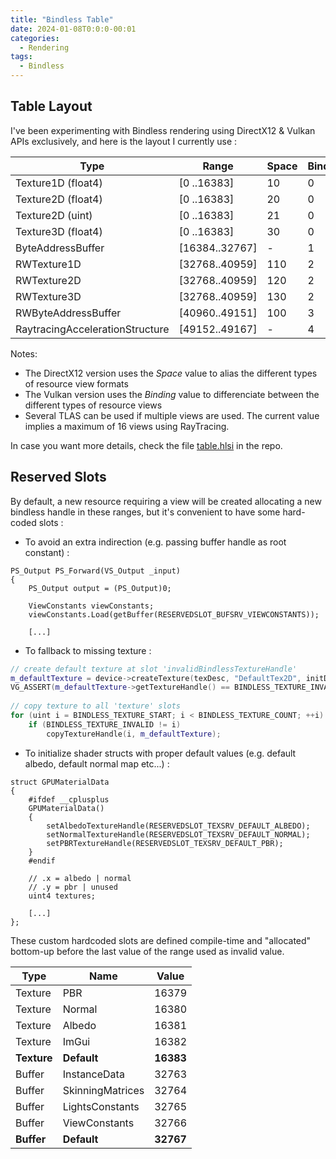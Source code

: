 ```yaml
---
title: "Bindless Table"
date: 2024-01-08T0:0:0-00:01
categories:
  - Rendering
tags:
  - Bindless
---
```


## Table Layout

I've been experimenting with Bindless rendering using DirectX12 & Vulkan APIs exclusively, and here is the layout I currently use :

| Type                            | Range          | Space | Binding
| ------------------------------- | -------------- | ----- | --------
| Texture1D (float4)              | [0    ..16383] | 10    | 0  
| Texture2D (float4)              | [0    ..16383] | 20    | 0  
| Texture2D (uint)                | [0    ..16383] | 21    | 0  
| Texture3D (float4)              | [0    ..16383] | 30    | 0  
| ByteAddressBuffer               | [16384..32767] | -     | 1  
| RWTexture1D                     | [32768..40959] | 110   | 2  
| RWTexture2D                     | [32768..40959] | 120   | 2  
| RWTexture3D                     | [32768..40959] | 130   | 2  
| RWByteAddressBuffer             | [40960..49151] | 100   | 3  
| RaytracingAccelerationStructure | [49152..49167] | -     | 4  

Notes:
- The DirectX12 version uses the *Space* value to alias the different types of resource view formats 
- The Vulkan version uses the *Binding* value to differenciate between the different types of resource views
- Several TLAS can be used if multiple views are used. The current value implies a maximum of 16 views using RayTracing.

In case you want more details, check the file [table.hlsi](https://github.com/vimontgames/vgframework/blob/master/data/Shaders/system/table.hlsli) in the repo.

## Reserved Slots

By default, a new resource requiring a view will be created allocating a new bindless handle in these ranges, but it's convenient to have some hard-coded slots :

- To avoid an extra indirection (e.g. passing buffer handle as root constant) :
```hlsl
PS_Output PS_Forward(VS_Output _input)
{
    PS_Output output = (PS_Output)0;
    
    ViewConstants viewConstants;
    viewConstants.Load(getBuffer(RESERVEDSLOT_BUFSRV_VIEWCONSTANTS));

    [...]
```

- To fallback to missing texture :
```c++
// create default texture at slot 'invalidBindlessTextureHandle'
m_defaultTexture = device->createTexture(texDesc, "DefaultTex2D", initData, ReservedSlot(BINDLESS_TEXTURE_INVALID));
VG_ASSERT(m_defaultTexture->getTextureHandle() == BINDLESS_TEXTURE_INVALID);
        
// copy texture to all 'texture' slots
for (uint i = BINDLESS_TEXTURE_START; i < BINDLESS_TEXTURE_COUNT; ++i)
    if (BINDLESS_TEXTURE_INVALID != i)
        copyTextureHandle(i, m_defaultTexture);
```

- To initialize shader structs with proper default values (e.g. default albedo, default normal map etc...) :

```hlsl
struct GPUMaterialData
{
    #ifdef __cplusplus
    GPUMaterialData()
    {
        setAlbedoTextureHandle(RESERVEDSLOT_TEXSRV_DEFAULT_ALBEDO);
        setNormalTextureHandle(RESERVEDSLOT_TEXSRV_DEFAULT_NORMAL);
        setPBRTextureHandle(RESERVEDSLOT_TEXSRV_DEFAULT_PBR);
    }   
    #endif 

    // .x = albedo | normal 
    // .y = pbr | unused 
    uint4 textures; 

    [...]
};
```

These custom hardcoded slots are defined compile-time and "allocated" bottom-up before the last value of the range used as invalid value.

| Type        | Name             | Value  
| -------     | ---------------- | ------
| Texture     | PBR              | 16379 
| Texture     | Normal           | 16380 
| Texture     | Albedo           | 16381 
| Texture     | ImGui            | 16382 
| **Texture** | **Default**      | **16383** 
| Buffer      | InstanceData     | 32763 
| Buffer      | SkinningMatrices | 32764 
| Buffer      | LightsConstants  | 32765 
| Buffer      | ViewConstants    | 32766 
| **Buffer**  | **Default**      | **32767**


 